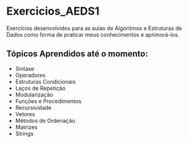# Exercicios_AEDS1
Exercícios desenvolvidos para as aulas de Algoritmos e Estruturas de Dados como forma de praticar meus conhecimentos e aprimorá-los.

## Tópicos Aprendidos até o momento:
- Sintaxe
- Operadores
- Estruturas Condicionais
- Laços de Repetição
- Modularização
- Funções e Procedimentos
- Recursividade
- Vetores
- Métodos de Ordenação
- Matrizes
- Strings
